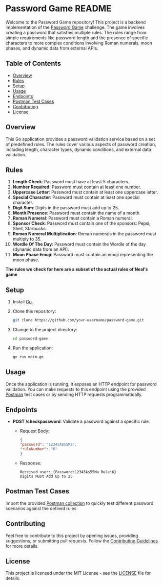 # Password Game README

Welcome to the Password Game repository! This project is a backend implementation of the [Password Game](https://neal.fun/password-game/) challenge. The game involves creating a password that satisfies multiple rules. The rules range from simple requirements like password length and the presence of specific characters to more complex conditions involving Roman numerals, moon phases, and dynamic data from external APIs.

## Table of Contents

- [Overview](#overview)
- [Rules](#rules)
- [Setup](#setup)
- [Usage](#usage)
- [Endpoints](#endpoints)
- [Postman Test Cases](#postman-test-cases)
- [Contributing](#contributing)
- [License](#license)

## Overview

This Go application provides a password validation service based on a set of predefined rules. The rules cover various aspects of password creation, including length, character types, dynamic conditions, and external data validation.

## Rules

1. **Length Check**: Password must have at least 5 characters.
2. **Number Required**: Password must contain at least one number.
3. **Uppercase Letter**: Password must contain at least one uppercase letter.
4. **Special Character**: Password must contain at least one special character.
5. **Digit Sum**: Digits in the password must add up to 25.
6. **Month Presence**: Password must contain the name of a month.
7. **Roman Numeral**: Password must contain a Roman numeral.
8. **Sponsor Check**: Password must contain one of the sponsors: Pepsi, Shell, Starbucks.
9. **Roman Numeral Multiplication**: Roman numerals in the password must multiply to 35.
10. **Wordle Of The Day**: Password must contain the Wordle of the day (dynamic data from an API).
11. **Moon Phase Emoji**: Password must contain an emoji representing the moon phase.

**The rules we check for here are a subset of the actual rules of Neal's game**

## Setup

1. Install [Go](https://golang.org/doc/install).
2. Clone this repository:

   ```bash
   git clone https://github.com/your-username/password-game.git
   ```

3. Change to the project directory:

   ```bash
   cd password-game
   ```

4. Run the application:

   ```bash
   go run main.go
   ```

## Usage

Once the application is running, it exposes an HTTP endpoint for password validation. You can make requests to this endpoint using the provided [Postman](https://www.postman.com/) test cases or by sending HTTP requests programmatically.

## Endpoints

- **POST /checkpassword**: Validate a password against a specific rule.
  - Request Body:

    ```json
    {
    "password": "12345A$55Ma",
    "ruleNumber": "6"
    }
    ```

  - Response:

    ```text
    Received user: {Password:12345A$55Ma Rule:6}
    Digits Must Add Up to 25
    ```

## Postman Test Cases

Import the provided [Postman collection](postman/password-game.postman_collection.json) to quickly test different password scenarios against the defined rules.

## Contributing

Feel free to contribute to this project by opening issues, providing suggestions, or submitting pull requests. Follow the [Contributing Guidelines](CONTRIBUTING.md) for more details.

## License

This project is licensed under the MIT License - see the [LICENSE](LICENSE) file for details.
